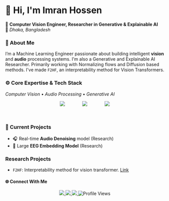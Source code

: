 # 👋 Hi, I'm **Imran Hossen**<br>
🔬 **Computer Vision Engineer, Researcher in Generative & Explainable AI**  
📍 *Dhaka, Bangladesh*


### 🧠 About Me  
I’m a Machine Learning Engineer passionate about building intelligent **vision** and **audio** processing systems. 
I'm also a Generative and Explainable AI Researcher. Primarily working with Normalizing flows and Diffusion based methods. I've made `F2HF`, an interpretability method for Vision Transformers. 
<br>

### ⚙️ Core Expertise & Tech Stack  
*Computer Vision* • *Audio Processing* • *Generative AI*

<p align="center">
  <img src="https://skillicons.dev/icons?i=python,cpp" />&nbsp;&nbsp;&nbsp;&nbsp;&nbsp;&nbsp;  &nbsp;&nbsp;&nbsp;&nbsp;&nbsp;&nbsp;
  <img src="https://skillicons.dev/icons?i=pytorch,tensorflow,opencv" />&nbsp;&nbsp;&nbsp;&nbsp;&nbsp;&nbsp;  &nbsp;&nbsp;&nbsp;&nbsp;&nbsp;&nbsp;
  <img src="https://skillicons.dev/icons?i=aws,django,docker" />
</p>

<br>

### 🚀 Current Projects  
- 🎧 Real-time **Audio Denoising** model (Research)  
- 🧠 Large **EEG Embedding Model** (Research)


### Research Projects

- `F2HF`: Interpretability method for vision transformer. <a href="https://github.com/imrnh/f2hf">Link</a>


#### 🌐 Connect With Me  
<p align="center">
  <a href="mailto:mu.imran2002@gmail.com">
    <img src="https://img.shields.io/badge/Email-Contact%20Me-blue?style=flat-square&logo=gmail" />
  </a>

  <a href="https://linkedin.com/in/imrnh">
    <img src="https://img.shields.io/badge/LinkedIn-Profile-blue?style=flat-square&logo=linkedin" />
  </a>
  <a href="https://huggingface.co/imrnh">
    <img src="https://img.shields.io/badge/HuggingFace-Profile-orange?style=flat-square&logo=huggingface" />
  </a>
    <img src="https://komarev.com/ghpvc/?username=imrnh&color=blue&style=flat-square" alt="Profile Views" />
</p>
